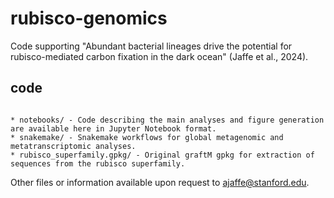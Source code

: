 # rubisco-genomics

Code supporting "Abundant bacterial lineages drive the potential for rubisco-mediated carbon fixation in the dark ocean" (Jaffe et al., 2024).

## code

```

* notebooks/ - Code describing the main analyses and figure generation are available here in Jupyter Notebook format.
* snakemake/ - Snakemake workflows for global metagenomic and metatranscriptomic analyses.
* rubisco_superfamily.gpkg/ - Original graftM gpkg for extraction of sequences from the rubisco superfamily.

```

Other files or information available upon request to [ajaffe@stanford.edu](mailto:ajaffe@stanford.edu). 
